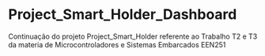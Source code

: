# Project_Smart_Holder_Dashboard
Continuação do projeto Project_Smart_Holder referente ao Trabalho T2 e T3 da materia de Microcontroladores e Sistemas Embarcados EEN251
